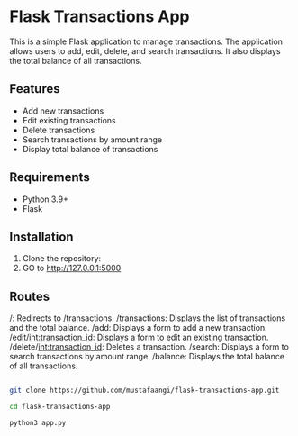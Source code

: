 # Flask Transactions App

This is a simple Flask application to manage transactions. The application allows users to add, edit, delete, and search transactions. It also displays the total balance of all transactions.

## Features

- Add new transactions
- Edit existing transactions
- Delete transactions
- Search transactions by amount range
- Display total balance of transactions

## Requirements

- Python 3.9+
- Flask

## Installation

1. Clone the repository:
2. GO to http://127.0.0.1:5000

## Routes
/: Redirects to /transactions.
/transactions: Displays the list of transactions and the total balance.
/add: Displays a form to add a new transaction.
/edit/<int:transaction_id>: Displays a form to edit an existing transaction.
/delete/<int:transaction_id>: Deletes a transaction.
/search: Displays a form to search transactions by amount range.
/balance: Displays the total balance of all transactions.

```bash

git clone https://github.com/mustafaangi/flask-transactions-app.git

cd flask-transactions-app

python3 app.py


